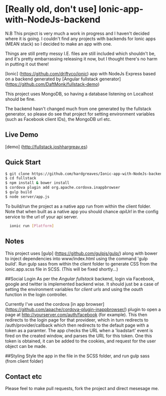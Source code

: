 [Really old, don't use] Ionic-app-with-NodeJs-backend
=========

N.B This project is very much a work in progress and I haven't decided where it is going.
I couldn't find any projects with backends for Ionic apps (MEAN stack) so I decided to make an app with one.

Things are still pretty messy I.E. files are still included which shouldn't be,
and it's pretty embarrassing releasing it now, but I thought there's no harm in putting it out there!

[Ionic] (https://github.com/driftyco/ionic) app with NodeJs Express based on a
backend generated by [Angular fullstack generator] (https://github.com/DaftMonk/fullstack-demo)

This project uses MongoDB, so having a database listening on Localhost should be fine.

The backend hasn't changed much from one generated by the fullstack generator, so please
do see that project for setting environment variables (such as Facebook client IDs), the MongoDB url etc.

## Live Demo
[demo] (http://fullstack.joshhargreav.es)

## Quick Start

```bash
$ git clone https://github.com/hardgreaves/Ionic-app-with-NodeJs-backend
$ cd fullstack
$ npm install & bower install
$ cordova plugin add org.apache.cordova.inappbrowser
$ gulp build
$ node server/app.js
```
To build/run the project as a native app run from within the client
folder. Note that when built as a native app you should chance *apiUrl*
in the config service to the url of your api server.

```bash
  ionic run [Platform]
```

## Notes
This project uses [gulp] (https://github.com/gulpjs/gulp/) along with bower
to inject dependencies into www/index.html using the command 'gulp build'.
Run gulp sass from within the client folder to generate CSS from the ionic.app.scss
file in SCSS. (This will be fixed shortly...)

##Social Login
As per the *Angular fullstack* backend, login via Facebook, google and twitter
is implemented backend wise. It should just be a case of setting the environment
variables for *client urls* and using the *oauth* function in the login controller.

Currently I've used the cordova [in app browser] (https://github.com/apache/cordova-plugin-inappbrowser/) plugin
to open a page at http://yourserver.com/auth/facebook (for example). This then redirects to the login page for that
provideer, which in turn redirects to /auth/provider/callback which then redirects to the default page with a token as a paramter. The app checks the URL when a 'loadstart' event is fired on the created window, and parses the URL for this token.
One this token is obtained, it can be added to the cookies, and request for the user object can be made.

##Styling
Style the app in the file in the SCSS folder, and run gulp sass (from client folder)

## Contact etc
Please feel to make pull requests, fork the project and direct mesesage me.


